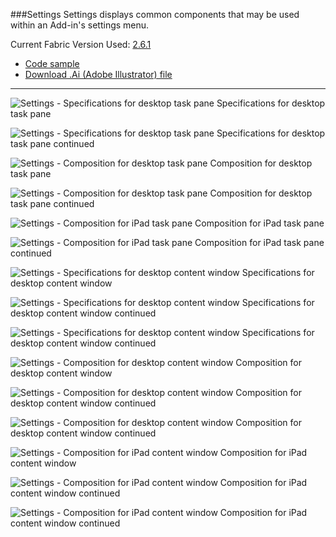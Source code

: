 ###Settings
Settings displays common components that may be used within an Add-in's settings menu.

Current Fabric Version Used: [2.6.1](https://github.com/OfficeDev/office-ui-fabric-core/releases/tag/2.6.1)

* [Code sample](https://github.com/OfficeDev/Office-Add-in-UX-Design-Patterns-Code/tree/master/templates/settings)
* [Download .Ai (Adobe Illustrator) file](https://github.com/OfficeDev/Office-Add-in-UX-Design-Patterns/blob/master/Patterns/Source%20Files/Settings.ai?raw=true)

***

![Settings - Specifications for desktop task pane](https://raw.githubusercontent.com/OfficeDev/Office-Add-in-UX-Design-Patterns/master/Patterns/Assets/Settings/Settings_Desktop_Task_Pane_Callouts.png)
Specifications for desktop task pane 


![Settings - Specifications for desktop task pane](https://raw.githubusercontent.com/OfficeDev/Office-Add-in-UX-Design-Patterns/master/Patterns/Assets/Settings/Settings_Desktop_Task_Pane_Callouts_2.png)
Specifications for desktop task pane continued


![Settings - Composition for desktop task pane](https://raw.githubusercontent.com/OfficeDev/Office-Add-in-UX-Design-Patterns/master/Patterns/Assets/Settings/Settings_Desktop_Task_Pane_Comp.png)
Composition for desktop task pane 


![Settings - Composition for desktop task pane](https://raw.githubusercontent.com/OfficeDev/Office-Add-in-UX-Design-Patterns/master/Patterns/Assets/Settings/Settings_Desktop_Task_Pane_Comp_2.png)
Composition for desktop task pane continued


![Settings - Composition for iPad task pane](https://raw.githubusercontent.com/OfficeDev/Office-Add-in-UX-Design-Patterns/master/Patterns/Assets/Settings/Settings_iPad_Task_Pane_Comp.png)
Composition for iPad task pane 


![Settings - Composition for iPad task pane](https://raw.githubusercontent.com/OfficeDev/Office-Add-in-UX-Design-Patterns/master/Patterns/Assets/Settings/Settings_iPad_Task_Pane_Comp_2.png)
Composition for iPad task pane continued


![Settings - Specifications for desktop content window](https://raw.githubusercontent.com/OfficeDev/Office-Add-in-UX-Design-Patterns/master/Patterns/Assets/Settings/Settings_Desktop_Content_Window_Callouts.png)
Specifications for desktop content window


![Settings - Specifications for desktop content window](https://raw.githubusercontent.com/OfficeDev/Office-Add-in-UX-Design-Patterns/master/Patterns/Assets/Settings/Settings_Desktop_Content_Window_Callouts_2.png)
Specifications for desktop content window continued


![Settings - Specifications for desktop content window](https://raw.githubusercontent.com/OfficeDev/Office-Add-in-UX-Design-Patterns/master/Patterns/Assets/Settings/Settings_Desktop_Content_Window_Callouts_3.png)
Specifications for desktop content window continued


![Settings - Composition for desktop content window](https://raw.githubusercontent.com/OfficeDev/Office-Add-in-UX-Design-Patterns/master/Patterns/Assets/Settings/Settings_Desktop_Content_Window_Comp.png)
Composition for desktop content window


![Settings - Composition for desktop content window](https://raw.githubusercontent.com/OfficeDev/Office-Add-in-UX-Design-Patterns/master/Patterns/Assets/Settings/Settings_Desktop_Content_Window_Comp_2.png)
Composition for desktop content window continued


![Settings - Composition for desktop content window](https://raw.githubusercontent.com/OfficeDev/Office-Add-in-UX-Design-Patterns/master/Patterns/Assets/Settings/Settings_Desktop_Content_Window_Comp_3.png)
Composition for desktop content window continued


![Settings - Composition for iPad content window](https://raw.githubusercontent.com/OfficeDev/Office-Add-in-UX-Design-Patterns/master/Patterns/Assets/Settings/Settings_iPad_Content_Window_Comp.png)
Composition for iPad content window


![Settings - Composition for iPad content window](https://raw.githubusercontent.com/OfficeDev/Office-Add-in-UX-Design-Patterns/master/Patterns/Assets/Settings/Settings_iPad_Content_Window_Comp_2.png)
Composition for iPad content window continued


![Settings - Composition for iPad content window](https://raw.githubusercontent.com/OfficeDev/Office-Add-in-UX-Design-Patterns/master/Patterns/Assets/Settings/Settings_iPad_Content_Window_Comp_3.png)
Composition for iPad content window continued

